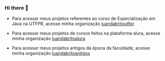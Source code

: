 ### Hi there 👋

- Para acessar meus projetos referentes ao curso de Especialização em Java na UTFPR, acesse minha organização [luandabritoutfpr](https://github.com/orgs/luandabritoutfpr/repositories)
- Para acessar meus projetos de cursos feitos na plataforma alura, acesse minha organização [luandabritoalura](https://github.com/orgs/luandabritoalura/repositories)

- Para acessar meus projetos antigos da época da faculdade, acesse minha organização [luandabritoantigos](https://github.com/orgs/luandabritoantigos/repositories)

<!--
**luandabrito/luandabrito** is a ✨ _special_ ✨ repository because its `README.md` (this file) appears on your GitHub profile.

Here are some ideas to get you started:

- 🔭 I’m currently working on ...
- 🌱 I’m currently learning ...
- 👯 I’m looking to collaborate on ...
- 🤔 I’m looking for help with ...
- 💬 Ask me about ...
- 📫 How to reach me: ...
- 😄 Pronouns: ...
- ⚡ Fun fact: ...
-->
